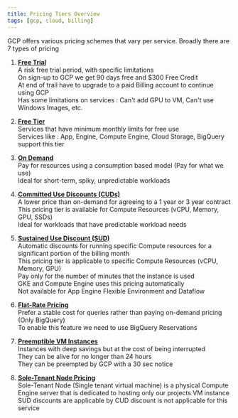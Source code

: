 ```yaml
---
title: Pricing Tiers Overview
tags: [gcp, cloud, billing]
---
```


GCP offers various pricing schemes that vary per service. Broadly there are 7 types of pricing

1. **<u>Free Trial</u>**  
   A risk free trial period, with specific limitations  
   On sign-up to GCP we get 90 days free and $300 Free Credit  
   At end of trail have to upgrade to a paid Billing account to continue using GCP  
   Has some limitations on services : Can't add GPU to VM, Can't use Windows Images, etc.

2. **<u>Free Tier</u>**  
   Services that have minimum monthly limits for free use  
   Services like : App, Engine, Compute Engine, Cloud Storage, BigQuery support this tier

3. **<u>On Demand</u>**  
   Pay for resources using a consumption based model (Pay for what we use)  
   Ideal for short-term, spiky, unpredictable workloads

4. **<u>Committed Use Discounts (CUDs)</u>**  
   A lower price than on-demand for agreeing to a 1 year or 3 year contract  
   This pricing tier is available for Compute Resources (vCPU, Memory, GPU, SSDs)  
   Ideal for workloads that have predictable workload needs

5. **<u>Sustained Use Discount (SUD)</u>**  
   Automatic discounts for running specific Compute resources for a significant portion of the billing month  
   This pricing tier is applicable to specific Compute Resources (vCPU, Memory, GPU)  
   Pay only for the number of minutes that the instance is used  
   GKE and Compute Engine uses this pricing automatically  
   Not available for App Engine Flexible Environment and Dataflow

6. **<u>Flat-Rate Pricing</u>**  
   Prefer a stable cost for queries rather than paying on-demand pricing (Only BigQuery)  
   To enable this feature we need to use BigQuery Reservations

7. **<u>Preemptible VM Instances</u>**  
   Instances with deep savings but at the cost of being interrupted  
   They can be alive for no longer than 24 hours  
   They can be preempted by GCP with a 30 sec notice

8. **<u>Sole-Tenant Node Pricing</u>**  
   Sole-Tenant Node (Single tenant virtual machine) is a physical Compute Engine server that is dedicated to hosting only our projects VM instance  
   SUD discounts are applicable by CUD discount is not applicable for this service